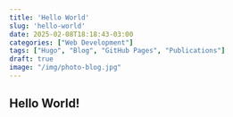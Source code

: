 ```yaml
---
title: 'Hello World'
slug: 'hello-world'
date: 2025-02-08T18:18:43-03:00
categories: ["Web Development"]
tags: ["Hugo", "Blog", "GitHub Pages", "Publications"]
draft: true
image: "/img/photo-blog.jpg"
---
```

## Hello World!